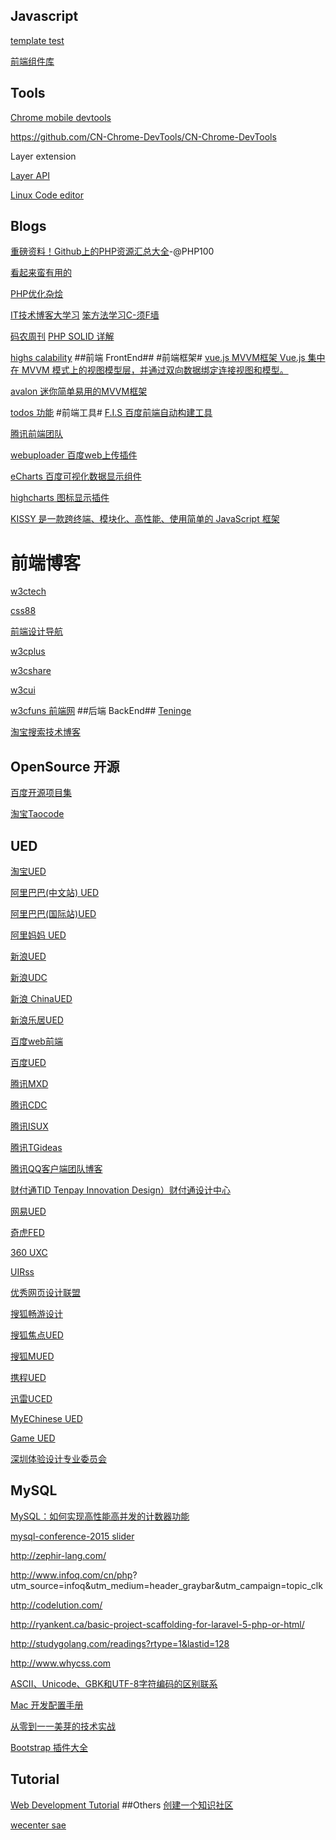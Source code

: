 ## Javascript ##

[template test ](http://jstemplates.sinaapp.com/)

[前端组件库](http://www.cnblogs.com/LoveOrHate/p/4478190.html)
## Tools ##

[Chrome mobile devtools](https://developer.chrome.com/home)

https://github.com/CN-Chrome-DevTools/CN-Chrome-DevTools

Layer extension

[Layer API](http://sentsin.com/jquery/layer/api.html)

[Linux Code editor](http://www.codeceo.com/article/5-best-linux-code-editor.html)

## Blogs ##
[重磅资料！Github上的PHP资源汇总大全](http://www.php100.com/html/dujia/2015/0105/8267.html)-@PHP100

[看起来蛮有用的](http://www.happyasdw.tk/205.html)

[PHP优化杂烩](http://huoding.com/2014/12/25/398)

[ IT技术博客大学习](http://www.blogread.cn/daohang/)
[笨方法学习C-须F墙](http://c.learncodethehardway.org/book/)

[码农周刊](http://weekly.manong.io/issues/1)
[PHP SOLID 详解](http://code.tutsplus.com/tutorials/solid-part-1-the-single-responsibility-principle--net-36074)

[highs calability](http://highscalability.com/)
##前端 FrontEnd##
#前端框架#
[vue.js MVVM框架 Vue.js 集中在 MVVM 模式上的视图模型层，并通过双向数据绑定连接视图和模型。](https://github.com/vuejs)

[avalon 迷你简单易用的MVVM框架](https://github.com/RubyLouvre/avalon)

[todos 功能](http://todomvc.com/)
#前端工具#
[F.I.S 百度前端自动构建工具](http://fis.baidu.com/)

[腾讯前端团队](http://www.alloyteam.com/)

[webuploader 百度web上传插件](http://fex.baidu.com/webuploader/)

[eCharts 百度可视化数据显示组件](http://echarts.baidu.com/)

[highcharts 图标显示插件](http://www.highcharts.com/)

[KISSY 是一款跨终端、模块化、高性能、使用简单的 JavaScript 框架](http://docs.kissyui.com/)
# 前端博客 #
[w3ctech](http://www.w3ctech.com/)

[css88](http://www.css88.com/)

[前端设计导航](http://www.niudana.com/)

[w3cplus ](http://www.w3cplus.com/)

[w3cshare ](http://w3cshare.com/)

[w3cui ](http://www.w3cui.com/)

[w3cfuns 前端网](http://www.w3cfuns.com/)
##后端 BackEnd##
[Teninge](http://tengine.taobao.org/)

[淘宝搜索技术博客](http://www.searchtb.com/)
## OpenSource 开源 ##
[百度开源项目集](http://efe.baidu.com/)

[淘宝Taocode](http://code.taobao.org)

## UED ##
[淘宝UED](http://ued.taobao.org/blog/)

[阿里巴巴(中文站) UED](http://www.aliued.cn/)

[阿里巴巴(国际站)UED](http://www.aliued.com/)

[阿里妈妈 UED](http://mux.alimama.com/)

[新浪UED](http://ued.sina.com/)

[新浪UDC](http://udc.weibo.com/)

[新浪 ChinaUED](http://blog.sina.com.cn/chinaued)

[新浪乐居UED](http://ucd.leju.com/)

[百度web前端](http://fex.baidu.com/)

[百度UED](http://ued.baidu.com/)

[腾讯MXD](http://mxd.tencent.com/)

[腾讯CDC](http://cdc.tencent.com/)

[腾讯ISUX](http://isux.tencent.com/)

[腾讯TGideas](http://tgideas.qq.com/)

[腾讯QQ客户端团队博客](http://impd.tencent.com/)

[财付通TID Tenpay Innovation Design）财付通设计中心](http://tid.tenpay.com/)

[网易UED](http://uedc.163.com/)

[奇虎FED](http://www.75team.com/)

[360 UXC](http://uxc.360.cn/)


[UIRss](http://www.uirss.com/)

[优秀网页设计联盟](http://www.uisdc.com/)

[搜狐畅游设计](http://vc.changyou.com/index.shtml)

[搜狐焦点UED](http://ued.focus.cn/wordpress/)

[搜狐MUED](http://mued.sohu.com/)

[携程UED](http://ued.ctrip.com/blog/)

[迅雷UCED](http://cued.xunlei.com/)

[MyEChinese  UED](http://ued.myechinese.com/)

[Game UED](http://www.gameued.com/)

[深圳体验设计专业委员会](http://www.uxdc.org/)

## MySQL ##

[MySQL：如何实现高性能高并发的计数器功能](http://ourmysql.com/archives/1366)

[mysql-conference-2015 slider](http://www.percona.com/live/mysql-conference-2015/slides)



http://zephir-lang.com/

http://www.infoq.com/cn/php?
utm_source=infoq&utm_medium=header_graybar&utm_campaign=topic_clk

http://codelution.com/

http://ryankent.ca/basic-project-scaffolding-for-laravel-5-php-or-html/

http://studygolang.com/readings?rtype=1&lastid=128

http://www.whycss.com

[ASCII、Unicode、GBK和UTF-8字符编码的区别联系](http://dengo.org/archives/901)

[Mac 开发配置手册](http://aaaaaashu.gitbooks.io/mac-dev-setup/content/)

[从零到一一美芽的技术实战](http://upyun-open-talk.b0.upaiyun.com/meiya2.pdf)

[Bootstrap 插件大全](http://classfoo.com/ccby/manual/Goz7M)
## Tutorial
[Web Development Tutorial](http://www.w3resource.com/)
##Others
[创建一个知识社区](http://www.wecenter.com/)

[wecenter sae ](http://www.widuu.com/archives/04/1191.html)



